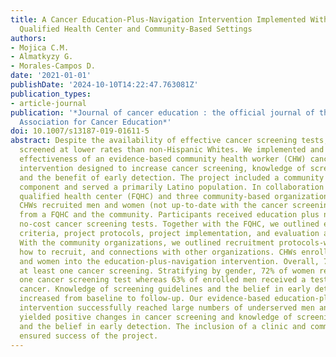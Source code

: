 ```yaml
---
title: A Cancer Education-Plus-Navigation Intervention Implemented Within a Federally
  Qualified Health Center and Community-Based Settings
authors:
- Mojica C.M.
- Almatkyzy G.
- Morales-Campos D.
date: '2021-01-01'
publishDate: '2024-10-10T14:22:47.763081Z'
publication_types:
- article-journal
publication: '*Journal of cancer education : the official journal of the American
  Association for Cancer Education*'
doi: 10.1007/s13187-019-01611-5
abstract: Despite the availability of effective cancer screening tests, Latinos are
  screened at lower rates than non-Hispanic Whites. We implemented and evaluated the
  effectiveness of an evidence-based community health worker (CHW) cancer education-plus-navigation
  intervention designed to increase cancer screening, knowledge of screening guidelines,
  and the benefit of early detection. The project included a community and clinic
  component and served a primarily Latino population. In collaboration with a federally
  qualified health center (FQHC) and three community-based organizations, bilingual/bicultural
  CHWs recruited men and women (not up-to-date with the cancer screening guidelines)
  from a FQHC and the community. Participants received education plus navigation and
  no-cost cancer screening tests. Together with the FQHC, we outlined eligibility
  criteria, project protocols, project implementation, and evaluation activities.
  With the community organizations, we outlined recruitment protocols-when to recruit,
  how to recruit, and connections with other organizations. CHWs enrolled 3045 men
  and women into the education-plus-navigation intervention. Overall, 71% received
  at least one cancer screening. Stratifying by gender, 72% of women received at least
  one cancer screening test whereas 63% of enrolled men received a test for colorectal
  cancer. Knowledge of screening guidelines and the belief in early detection also
  increased from baseline to follow-up. Our evidence-based education-plus-navigation
  intervention successfully reached large numbers of underserved men and women and
  yielded positive changes in cancer screening and knowledge of screening guidelines
  and the belief in early detection. The inclusion of a clinic and community component
  ensured success of the project.
---
```

